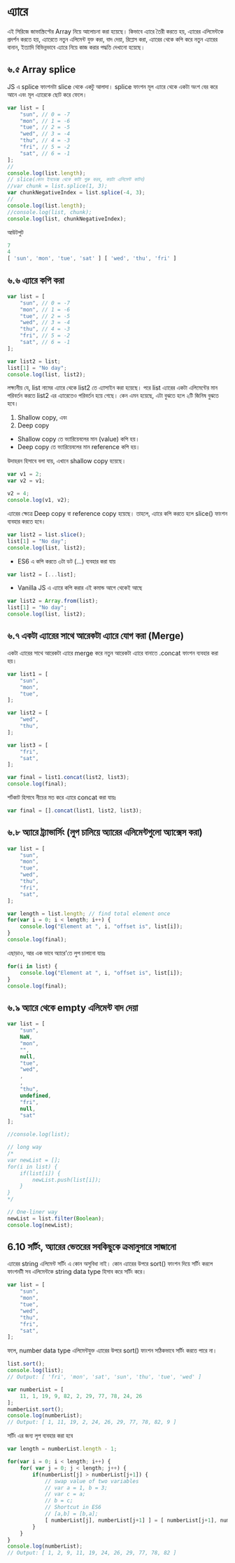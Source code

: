 
# এ্যারে

এই সিরিজে জাভাস্ক্রিপ্টের Array নিয়ে আলোচনা করা হয়েছে। কিভাবে এ্যারে তৈরী করতে হয়, এ্যারের এলিমেন্টকে প্রদর্শন করতে হয়, এ্যারেতে নতুন এলিমেন্ট যুক্ত করা, বাদ দেয়া, রিপ্লেস করা, এ্যারের থেকে কপি করে নতুন এ্যারের বানান, ইত্যাদি বিভিন্নভাবে এ্যারে নিয়ে কাজ করার পদ্ধতি দেখানো হয়েছে।

## ৬.৫ Array splice

JS এ splice ফাংশনটা slice থেকে একটু আলাদা। splice ফাংশন মূল এ্যারে থেকে একটা অংশ বের করে আনে এবং মূল এ্যারেকে ছোট করে ফেলে।

```js
var list = [
    "sun", // 0 = -7
    "mon", // 1 = -6
    "tue", // 2 = -5
    "wed", // 3 = -4
    "thu", // 4 = -3
    "fri", // 5 = -2
    "sat", // 6 = -1
];
//
console.log(list.length);
// slice(কোন ইনডেক্স থেকে কাটা শুরু করব, কয়টা এলিমেন্ট কাটব)
//var chunk = list.splice(1, 3);
var chunkNegativeIndex = list.splice(-4, 3);
//
console.log(list.length);
//console.log(list, chunk);
console.log(list, chunkNegativeIndex);
```

আউটপুট

```js
7
4
[ 'sun', 'mon', 'tue', 'sat' ] [ 'wed', 'thu', 'fri' ]
```

## ৬.৬ এ্যারে কপি করা

```js
var list = [
    "sun", // 0 = -7
    "mon", // 1 = -6
    "tue", // 2 = -5
    "wed", // 3 = -4
    "thu", // 4 = -3
    "fri", // 5 = -2
    "sat", // 6 = -1
];

var list2 = list;
list[1] = "No day";
console.log(list, list2);
```

লক্ষ্যনীয় যে, list নামের এ্যারে থেকে list2 তে এ্যাসাইন করা হয়েছে।
পরে list এ্যারের একটা এলিমেন্টের মান পরিবর্তন করতে list2 এর এ্যারেতেও পরিবর্তন হয়ে গেছে।
কেন এমন হয়েছে, এটা বুঝতে হলে ২টি জিনিষ বুঝতে হবে।
1. Shallow copy, এবং
2. Deep copy

- Shallow copy তে ভ্যারিয়েবলের মান (value) কপি হয়।
- Deep copy তে ভ্যারিয়েবলের মান reference কপি হয়।

উদাহরন হিসাবে বলা যায়, এখানে shallow copy হয়েছে।

```js
var v1 = 2;
var v2 = v1;

v2 = 4;
console.log(v1, v2);
```

এ্যারের ক্ষেত্রে Deep copy বা reference copy হয়েছে।
তাহলে, এ্যারে কপি করতে হলে slice() ফাংশন ব্যবহার করতে হবে।

```js
var list2 = list.slice();
list[1] = "No day";
console.log(list, list2);
```

- ES6 এ কপি করতে ৩টা ডট (...) ব্যবহার করা যায়

```js
var list2 = [...list];
```

- Vanilla JS এ এ্যারে কপি করার এই কমান্ড আগে থেকেই আছে

```js
var list2 = Array.from(list);
list[1] = "No day";
console.log(list, list2);
```

## ৬.৭ একটা এ্যারের সাথে আরেকটা এ্যারে যোগ করা (Merge)

একটা এ্যারের সাথে আরেকটা এ্যারে merge করে নতুন আরেকটা এ্যারে বানাতে .concat ফাংশন ব্যবহার করা হয়।

```js
var list1 = [
	"sun",
	"mon",
	"tue",
];

var list2 = [
	"wed",
	"thu",
];

var list3 = [
	"fri",
	"sat",
];

var final = list1.concat(list2, list3);
console.log(final);
```

শর্টকাট হিসাবে নীচের মত করে এ্যারে concat করা যায়ঃ

```js
var final = [].concat(list1, list2, list3);
```

## ৬.৮ অ্যারে ট্র্যাভার্সিং (লুপ চালিয়ে অ্যারের এলিমেন্টগুলো অ্যাক্সেস করা)

```js
var list = [
	"sun",
	"mon",
	"tue",
	"wed",
	"thu",
	"fri",
	"sat",
];

var length = list.length; // find total element once
for(var i = 0; i < length; i++) {
	console.log("Element at ", i, "offset is", list[i]);
}
console.log(final);
```

এছাড়াও, আর এক ভাবে অ্যারে'তে লুপ চালানো যায়ঃ

```js
for(i in list) {
	console.log("Element at ", i, "offset is", list[i]);
}
console.log(final);
```

## ৬.৯ অ্যারে থেকে empty এলিমেন্ট বাদ দেয়া

```js
var list = [
    "sun",
    NaN,
    "mon",
    "",
    null,
    "tue",
    "wed",
    ,
    ,
    "thu",
    undefined,
    "fri",
    null,
    "sat"
];

//console.log(list);

// long way
/*
var newList = [];
for(i in list) {
    if(list[i]) {
        newList.push(list[i]);
    }
}
*/

// One-liner way
newList = list.filter(Boolean);
console.log(newList);
```

## 6.10 সর্টিং, অ্যারের ভেতরের সবকিছুকে ক্রমানুসারে সাজানো

এ্যারের string এলিমেন্ট সর্টিং এ কোন অসুবিধা নাই। কোন এ্যারের উপরে sort() ফাংশন দিয়ে সর্টিং করলে ফাংশনটী সব এলিমেন্টকে string data type হিসাব করে সর্টিং করে।

```js
var list = [
    "sun",
    "mon",
    "tue",
    "wed",
    "thu",
    "fri",
    "sat",
];
```

ফলে, number data type এলিমেন্টযুক্ত এ্যারের উপরে sort() ফাংশন সঠিকভাবে সর্টিং করতে পারে না।

```js
list.sort();
console.log(list);
// Output: [ 'fri', 'mon', 'sat', 'sun', 'thu', 'tue', 'wed' ]

var numberList = [
    11, 1, 19, 9, 82, 2, 29, 77, 78, 24, 26
];
numberList.sort();
console.log(numberList);
// Output: [ 1, 11, 19, 2, 24, 26, 29, 77, 78, 82, 9 ]
```

সর্টিং এর জন্য লুপ ব্যবহার করা হবে

```js
var length = numberList.length - 1;

for(var i = 0; i < length; i++) {
    for( var j = 0; j < length; j++) {
        if(numberList[j] > numberList[j+1]) {
            // swap value of two variables
            // var a = 1, b = 3;
            // var c = a;
            // b = c;
            // Shortcut in ES6
            // [a,b] = [b,a];
            [ numberList[j], numberList[j+1] ] = [ numberList[j+1], numberList[j] ];
        }
    }
}
console.log(numberList);
// Output: [ 1, 2, 9, 11, 19, 24, 26, 29, 77, 78, 82 ]
```
